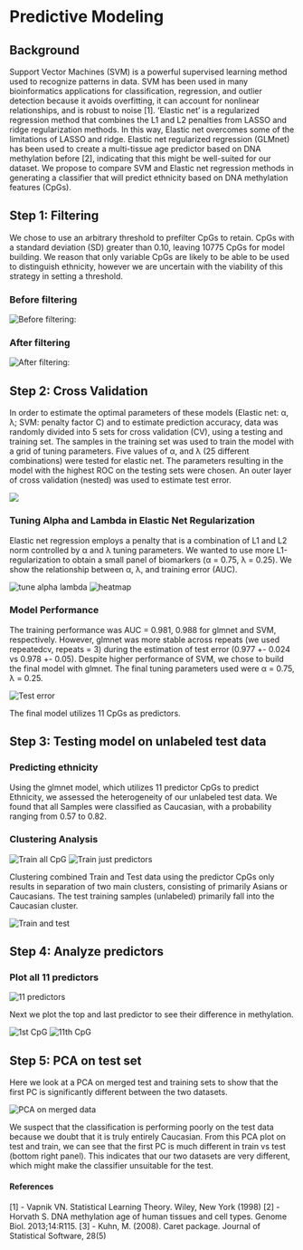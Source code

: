 # Predictive Modeling

## Background

Support Vector Machines (SVM) is a powerful supervised learning method used to recognize patterns in data. SVM has been used in many bioinformatics applications for classification, regression, and outlier detection because it avoids overfitting, it can account for nonlinear relationships, and is robust to noise [1]. 
‘Elastic net’ is a regularized regression method that combines the L1 and L2 penalties from LASSO and ridge regularization methods. In this way, Elastic net overcomes some of the limitations of LASSO and ridge. Elastic net regularized regression (GLMnet) has been used to create a multi-tissue age predictor based on DNA methylation before [2], indicating that this might be well-suited for our dataset.
We propose to compare SVM and Elastic net regression methods in generating a classifier that will predict ethnicity based on DNA methylation features (CpGs). 

## Step 1: Filtering

We chose to use an arbitrary threshold to prefilter CpGs to retain. CpGs with a standard deviation (SD) greater than 0.10, leaving 10775 CpGs for model building. We reason that only variable CpGs are likely to be able to be used to distinguish ethnicity, however we are uncertain with the viability of this strategy in setting a threshold.

### Before filtering
![Before filtering:](https://github.com/STAT540-UBC/team_Methylation-Badassays/blob/master/Scripts/PredictiveModeling/BuildModel_AnalyzePredictors_files/figure-markdown_github/prefiltering%20based%20on%20SD-1.png)

### After filtering
![After filtering:](https://github.com/STAT540-UBC/team_Methylation-Badassays/blob/master/Scripts/PredictiveModeling/BuildModel_AnalyzePredictors_files/figure-markdown_github/prefiltering%20based%20on%20SD-2.png)

## Step 2: Cross Validation

In order to estimate the optimal parameters of these models (Elastic net: α, λ; SVM: penalty factor C) and to estimate prediction accuracy, data was randomly divided into 5 sets for cross validation (CV), using a testing and training set. The samples in the training set was used to train the model with a grid of tuning parameters. Five values of α, and λ (25 different combinations) were tested for elastic net. The parameters resulting in the model with the highest ROC on the testing sets were chosen. An outer layer of cross validation (nested) was used to estimate test error.

![](https://github.com/STAT540-UBC/team_Methylation-Badassays/blob/master/Scripts/PredictiveModeling/BuildModel_AnalyzePredictors_files/figure-markdown_github/Cross%20validation.png)


### Tuning Alpha and Lambda in Elastic Net Regularization

Elastic net regression employs a penalty that is a combination of L1 and L2 norm controlled by α and λ tuning parameters. We wanted to use more L1-regularization to obtain a small panel of biomarkers (α = 0.75, λ = 0.25). We show the relationship between α, λ, and training error (AUC).

![tune alpha lambda](https://github.com/STAT540-UBC/team_Methylation-Badassays/blob/master/Scripts/PredictiveModeling/BuildModel_AnalyzePredictors_files/figure-markdown_github/examine%20CV-1.png)
![heatmap](https://github.com/STAT540-UBC/team_Methylation-Badassays/blob/master/Scripts/PredictiveModeling/BuildModel_AnalyzePredictors_files/figure-markdown_github/examine%20CV-2.png)

### Model Performance

The training performance was AUC = 0.981, 0.988 for glmnet and SVM, respectively. However, glmnet was more stable across repeats (we used repeatedcv, repeats = 3) during the estimation of test error (0.977 +- 0.024 vs 0.978 +- 0.05). Despite higher performance of SVM, we chose to build the final model with glmnet. The final tuning parameters used were α = 0.75, λ = 0.25.

![Test error](https://github.com/STAT540-UBC/team_Methylation-Badassays/blob/master/Scripts/PredictiveModeling/BuildModel_AnalyzePredictors_files/figure-markdown_github/TestError.png)

The final model utilizes 11 CpGs as predictors.

## Step 3: Testing model on unlabeled test data

### Predicting ethnicity

Using the glmnet model, which utilizes 11 predictor CpGs to predict Ethnicity, we assessed the heterogeneity of our unlabeled test data. We found that all Samples were classified as Caucasian, with a probability ranging from 0.57 to 0.82.

### Clustering Analysis

![Train all CpG](https://github.com/STAT540-UBC/team_Methylation-Badassays/blob/master/Scripts/PredictiveModeling/BuildModel_AnalyzePredictors_files/figure-markdown_github/clustering%20train%20based%20on%20predictors-1.png)
![Train just predictors](https://github.com/STAT540-UBC/team_Methylation-Badassays/blob/master/Scripts/PredictiveModeling/BuildModel_AnalyzePredictors_files/figure-markdown_github/clustering%20train%20based%20on%20predictors-2.png)

Clustering combined Train and Test data using the predictor CpGs only results in separation of two main clusters, consisting of primarily Asians or Caucasians. The test training samples (unlabeled) primarily fall into the Caucasian cluster.

![Train and test](https://github.com/STAT540-UBC/team_Methylation-Badassays/blob/master/Scripts/PredictiveModeling/BuildModel_AnalyzePredictors_files/figure-markdown_github/cluster%20both%20test%20and%20train-1.png)

## Step 4: Analyze predictors

### Plot all 11 predictors

![11 predictors](https://github.com/STAT540-UBC/team_Methylation-Badassays/blob/master/Scripts/PredictiveModeling/BuildModel_AnalyzePredictors_files/figure-markdown_github/plot%20top%2035-1.png)

Next we plot the top and last predictor to see their difference in methylation. 

![1st CpG](https://github.com/STAT540-UBC/team_Methylation-Badassays/blob/master/Scripts/PredictiveModeling/BuildModel_AnalyzePredictors_files/figure-markdown_github/plotting%20CpGs-1.png)
![11th CpG](https://github.com/STAT540-UBC/team_Methylation-Badassays/blob/master/Scripts/PredictiveModeling/BuildModel_AnalyzePredictors_files/figure-markdown_github/plotting%20CpGs-2.png)

## Step 5: PCA on test set
Here we look at a PCA on merged test and training sets to show that the first PC is significantly different between the two datasets.

![PCA on merged data](https://github.com/STAT540-UBC/team_Methylation-Badassays/blob/master/Scripts/PredictiveModeling/BuildModel_AnalyzePredictors_files/figure-markdown_github/PCA%20on%20testtrain.png)

We suspect that the classification is performing poorly on the test data because we doubt that it is truly entirely Caucasian. From this PCA plot on test and train, we can see that the first PC is much different in train vs test (bottom right panel). This indicates that our two datasets are very different, which might make the classifier unsuitable for the test.

#### References
[1] - Vapnik VN. Statistical Learning Theory. Wiley, New York (1998)
[2] - Horvath S. DNA methylation age of human tissues and cell types. Genome Biol. 2013;14:R115.
[3] - Kuhn, M. (2008). Caret package. Journal of Statistical Software, 28(5)


